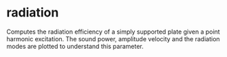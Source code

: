 # radiation
Computes the radiation efficiency of a simply supported plate given a point harmonic excitation. The sound power, amplitude velocity and the radiation modes are plotted to understand this parameter.
